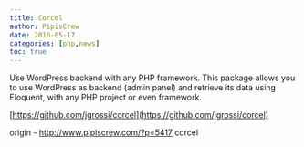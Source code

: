 ```yaml
---
title: Corcel
author: PipisCrew
date: 2016-05-17
categories: [php,news]
toc: true
---
```


Use WordPress backend with any PHP framework. This package allows you to use WordPress as backend (admin panel) and retrieve its data using Eloquent, with any PHP project or even framework.

[https://github.com/jgrossi/corcel](https://github.com/jgrossi/corcel)

origin - http://www.pipiscrew.com/?p=5417 corcel